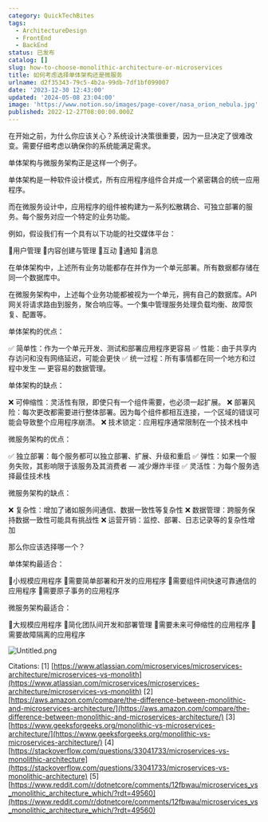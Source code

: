 ```yaml
---
category: QuickTechBites
tags:
  - ArchitectureDesign
  - FrontEnd
  - BackEnd
status: 已发布
catalog: []
slug: how-to-choose-monolithic-architecture-or-microservices
title: 如何考虑选择单体架构还是微服务
urlname: d2f35343-79c5-4b2a-99db-7df1bf099007
date: '2023-12-30 12:43:00'
updated: '2024-05-08 23:04:00'
image: 'https://www.notion.so/images/page-cover/nasa_orion_nebula.jpg'
published: 2022-12-27T08:00:00.000Z
---
```


在开始之前，为什么你应该关心？系统设计决策很重要，因为一旦决定了很难改变。需要仔细考虑以确保你的系统能满足需求。


单体架构与微服务架构正是这样一个例子。


单体架构是一种软件设计模式，所有应用程序组件合并成一个紧密耦合的统一应用程序。


而在微服务设计中，应用程序的组件被构建为一系列松散耦合、可独立部署的服务。每个服务对应一个特定的业务功能。


例如，假设我们有一个具有以下功能的社交媒体平台：


🔸用户管理
🔸内容创建与管理
🔸互动
🔸通知
🔸消息


在单体架构中，上述所有业务功能都存在并作为一个单元部署。所有数据都存储在同一个数据库中。


在微服务架构中，上述每个业务功能都被视为一个单元，拥有自己的数据库。API 网关将请求路由到服务，聚合响应等。一个集中管理服务处理负载均衡、故障恢复、配置等。


单体架构的优点：


✅ 简单性：作为一个单元开发、测试和部署应用程序更容易
✅ 性能：由于共享内存访问和没有网络延迟，可能会更快
✅ 统一过程：所有事情都在同一个地方和过程中发生 — 更容易的数据管理。


单体架构的缺点：


❌ 可伸缩性：灵活性有限，即使只有一个组件需要，也必须一起扩展。
❌ 部署风险：每次更改都需要进行整体部署。因为每个组件都相互连接，一个区域的错误可能会导致整个应用程序崩溃。
❌ 技术锁定：应用程序通常限制在一个技术栈中


微服务架构的优点：


✅ 独立部署：每个服务都可以独立部署、扩展、升级和重启
✅ 弹性：如果一个服务失败，其影响限于该服务及其消费者 — 减少爆炸半径
✅ 灵活性：为每个服务选择最佳技术栈


微服务架构的缺点：


❌ 复杂性：增加了诸如服务间通信、数据一致性等复杂性
❌ 数据管理：跨服务保持数据一致性可能具有挑战性
❌ 运营开销：监控、部署、日志记录等的复杂性增加


那么你应该选择哪一个？


单体架构最适合：


🔹小规模应用程序
🔹需要简单部署和开发的应用程序
🔹需要组件间快速可靠通信的应用程序
🔹需要原子事务的应用程序


微服务架构最适合：


🔸大规模应用程序
🔸简化团队间开发和部署管理
🔸需要未来可伸缩性的应用程序
🔸需要故障隔离的应用程序


![Untitled.png](https://prod-files-secure.s3.us-west-2.amazonaws.com/5d24fe63-e567-4804-86f9-9fdc62e13082/8d149051-cc00-4198-a3d7-e00805eb8f9e/Untitled.png?X-Amz-Algorithm=AWS4-HMAC-SHA256&X-Amz-Content-Sha256=UNSIGNED-PAYLOAD&X-Amz-Credential=ASIAZI2LB466TE3W2UFZ%2F20250310%2Fus-west-2%2Fs3%2Faws4_request&X-Amz-Date=20250310T213418Z&X-Amz-Expires=3600&X-Amz-Security-Token=IQoJb3JpZ2luX2VjEE0aCXVzLXdlc3QtMiJHMEUCIQDR54TSOHlWxDBlpYA35yoJ4zUOs2kU49IKSGWzzzyXbQIgJOxnHSu9juAvDdnT%2BL4tDLONKYWNkLWDWbXZaFU2Cf8qiAQIlv%2F%2F%2F%2F%2F%2F%2F%2F%2F%2FARAAGgw2Mzc0MjMxODM4MDUiDIJJc%2Fo42taCSUIH5ircA22gtwpT1C9JuSJTgZ4qFzjEXMMewd5%2B140FZ75W1R1rH0VomwD%2F5rK%2FUkDwzZ7GMcBBCpPZ%2BickF3Ktpm%2Bi7OkQpCxDWtArS%2Fu2RQyZWonRabeOKELrAEXLu7HZtYL%2F40ZzkqkBpmR%2FcZ9MgosSScECwt8u%2BdS5Pam9%2BptdeSb%2BVAQ3zdDrJINLyJXStwo2PtsAz9LzOk7d4HiN4eFuTnhddPV4uCRj69bh9D%2BCoF5WFDVMPVnKGjAIpRs%2FIpyNV8Z3jmuvT%2BBoj65jgPRqGS7oKf7bM%2Fy5cOwuRuXgpiHvsDDnviBh%2FP86hMt10jI2Tbz%2BO%2BizWZvoOag%2Brv4x8NoYL%2F7XyTlit%2BmdeTQeHu6Cvx8q1D22aOtf3F19ICd137simK5GBYXIpdZMKIjVKYVtU24OAG%2Bu%2BjLCdBRBY7nlwLq3NUaSdHGPQkQuHrmDPA8vSqF%2FncU82Foy5DqYq5C4wc%2FSbBN2kroLaKNGfpnyxuP%2BAiwwJDgBiahQYB1KXf8MxdGvmlIV%2Fv4BxiOwYlLdKn8KP4YOVCpJSW6%2BKuzu0%2FQVZmYitzi6YG3d3j%2BS2XPwqmjzmvMYny6Wua9qOcIc3fxt9A1NeFatmPLdgWDpUFIJfCnNW7%2F1Juy%2BMIurvb4GOqUB6kenFgsXLA6cuJvrdRoAv5wKcI6DlnwjVaRLy3%2BgJqmwfoui2GoMUhTm5993Om19CavAQqNNfGRkHsqnQ1AMCGq376L2eflW%2BTDq4JHq7TvDfkQIYd6mg5dBa9htOoLCFOpJyD1ULB0mK61It4INfeSbJ4LSIxLEQEDQl6JWMpAa4P9aDs8n6Vb3nolmNnhmmx%2F8CGgzSh3G0X%2BvBCYtjtVTSPcv&X-Amz-Signature=d39feb3aea6ee76bc802faa7a48e0207f2b8d552daa3f47c6099cdb1d592255a&X-Amz-SignedHeaders=host&x-id=GetObject)


Citations:
[1] [https://www.atlassian.com/microservices/microservices-architecture/microservices-vs-monolith](https://www.atlassian.com/microservices/microservices-architecture/microservices-vs-monolith)
[2] [https://aws.amazon.com/compare/the-difference-between-monolithic-and-microservices-architecture/](https://aws.amazon.com/compare/the-difference-between-monolithic-and-microservices-architecture/)
[3] [https://www.geeksforgeeks.org/monolithic-vs-microservices-architecture/](https://www.geeksforgeeks.org/monolithic-vs-microservices-architecture/)
[4] [https://stackoverflow.com/questions/33041733/microservices-vs-monolithic-architecture](https://stackoverflow.com/questions/33041733/microservices-vs-monolithic-architecture)
[5] [https://www.reddit.com/r/dotnetcore/comments/12fbwau/microservices_vs_monolithic_architecture_which/?rdt=49560](https://www.reddit.com/r/dotnetcore/comments/12fbwau/microservices_vs_monolithic_architecture_which/?rdt=49560)

